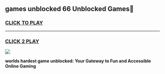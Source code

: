 
## games unblocked 66 Unblocked Games👋
<h3>
<a href="https://premium.freeplayer.one?title=games_unblocked_66&ref=16F">CLICK TO PLAY</a></h3>
<hr>

<h3>
<a href="https://premium.freeplayer.one?title=games_unblocked_66&ref=16F">CLICK 2 PLAY</a>
  
</h3>

<a href="https://premium.freeplayer.one?title=games_unblocked_66&ref=16F/"><img src="https://clearcache.store/games.png"></a>


**worlds hardest game unblocked: Your Gateway to Fun and Accessible Online Gaming**
